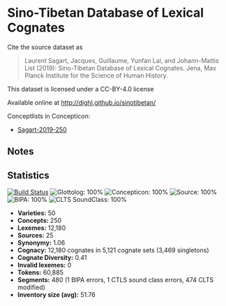 # Sino-Tibetan Database of Lexical Cognates

Cite the source dataset as

> Laurent Sagart, Jacques, Guillaume, Yunfan Lai, and Johann-Mattis List (2019): Sino-Tibetan Database of Lexical Cognates. Jena, Max Planck Institute for the Science of Human History.

This dataset is licensed under a CC-BY-4.0 license

Available online at http://dighl.github.io/sinotibetan/


Conceptlists in Concepticon:
- [Sagart-2019-250](https://concepticon.clld.org/contributions/Sagart-2019-250)
## Notes




## Statistics


[![Build Status](https://travis-ci.org/lexibank/sagartst.svg?branch=master)](https://travis-ci.org/lexibank/sagartst)
![Glottolog: 100%](https://img.shields.io/badge/Glottolog-100%25-brightgreen.svg "Glottolog: 100%")
![Concepticon: 100%](https://img.shields.io/badge/Concepticon-100%25-brightgreen.svg "Concepticon: 100%")
![Source: 100%](https://img.shields.io/badge/Source-100%25-brightgreen.svg "Source: 100%")
![BIPA: 100%](https://img.shields.io/badge/BIPA-100%25-brightgreen.svg "BIPA: 100%")
![CLTS SoundClass: 100%](https://img.shields.io/badge/CLTS%20SoundClass-100%25-brightgreen.svg "CLTS SoundClass: 100%")

- **Varieties:** 50
- **Concepts:** 250
- **Lexemes:** 12,180
- **Sources:** 25
- **Synonymy:** 1.06
- **Cognacy:** 12,180 cognates in 5,121 cognate sets (3,469 singletons)
- **Cognate Diversity:** 0.41
- **Invalid lexemes:** 0
- **Tokens:** 60,885
- **Segments:** 480 (1 BIPA errors, 1 CTLS sound class errors, 474 CLTS modified)
- **Inventory size (avg):** 51.76
